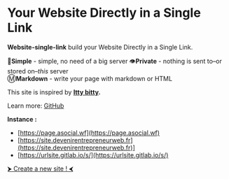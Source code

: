 # Your Website Directly in a Single Link

**Website-single-link** build your Website Directly in a Single Link.

💼**Simple** - simple, no need of a big server
👁**Private** - nothing is sent to–or stored on–_this_ server  
Ⓜ️**Markdown** - write your page with markdown or HTML

This site is inspired by **[Itty bitty](https://github.com/alcor/itty-bitty).**

Learn more:  [GitHub](https://github.com/dew-automatisation/website-single-link)

**Instance :**
- [https://page.asocial.wf](https://page.asocial.wf)
- [https://site.devenirentrepreneurweb.fr](https://site.devenirentrepreneurweb.fr)]
- [https://urlsite.gitlab.io/s/](https://urlsite.gitlab.io/s/)

[⮞ Create a new site ! ⮜](https://site.devenirentrepreneurweb.fr/editor.html)



